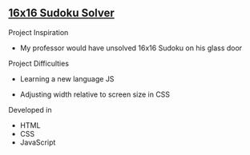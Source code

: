 ## [16x16 Sudoku Solver](https://steven-phun.github.io/Steven-Phun/16x16-Sudoku-Solver)

Project Inspiration 

- My professor would have unsolved 16x16 Sudoku on his glass door

Project Difficulties

- Learning a new language JS

- Adjusting width relative to screen size in CSS

Developed in

- HTML
- CSS
- JavaScript

